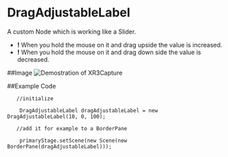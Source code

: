 # DragAdjustableLabel

  A custom Node which is working like a Slider. <br>
 * <b>!</b> When you hold the mouse on it and drag upside the value is increased. <br>
 * <b>!</b> When you hold the mouse on it and drag down side the value is decreased.
  
 
##Image
![Demostration of XR3Capture](http://i.stack.imgur.com/zPbL0.png)

 
##Example Code
 
       //initialize
       
        DragAdjustableLabel dragAdjustableLabel = new DragAdjustableLabel(10, 0, 100);
     
       //add it for example to a BorderPane
       
        primaryStage.setScene(new Scene(new BorderPane(dragAdjustableLabel)));
        
       
  
 
 


